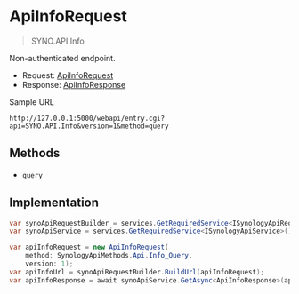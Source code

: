 # ApiInfoRequest

> SYNO.API.Info

Non-authenticated endpoint.

- Request: [ApiInfoRequest](../src/Synology.Api.Sdk/SynologyApi/ApiInfo/Request/ApiInfoRequest.cs)
- Response: [ApiInfoResponse](../src/Synology.Api.Sdk/SynologyApi/ApiInfo/Response/ApiInfoResponse.cs)

Sample URL

```
http://127.0.0.1:5000/webapi/entry.cgi?api=SYNO.API.Info&version=1&method=query
```

## Methods

- `query`

## Implementation

```csharp
var synoApiRequestBuilder = services.GetRequiredService<ISynologyApiRequestBuilder>();
var synoApiService = services.GetRequiredService<ISynologyApiService>();

var apiInfoRequest = new ApiInfoRequest(
    method: SynologyApiMethods.Api.Info_Query,
    version: 1);
var apiInfoUrl = synoApiRequestBuilder.BuildUrl(apiInfoRequest);
var apiInfoResponse = await synoApiService.GetAsync<ApiInfoResponse>(apiInfoUrl, cancellationToken);
```
